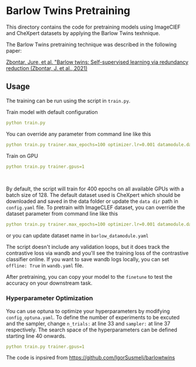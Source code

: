 # Barlow Twins Pretraining

This directory contains the code for pretraining models using ImageClEF
and CheXpert datasets by applying the Barlow Twins texhnique. 

The Barlow Twins pretraining technique was described in the following
paper:

[Zbontar, Jure, et al. "Barlow twins: Self-supervised learning via redundancy reduction (Zbontar, J. et al., 2021)](https://arxiv.org/abs/2103.03230)

## Usage

The training can be run using the script in `train.py`. 

Train model with default configuration
```yaml
python train.py
```

You can override any parameter from command line like this
```yaml
python train.py trainer.max_epochs=100 optimizer.lr=0.001 datamodule.dataset = CheXpert
```

Train on GPU
```yaml
python train.py trainer.gpus=1
```
<br>


By default, the script will train for 400 epochs on all available GPUs with a batch size
of 128. The default dataset used is CheXpert which should be downloaded and saved in the
data folder or update the `data dir` path in `config.yaml` file. To pretrain with ImageCLEF
dataset, you can override the dataset parameter from command line like this
```yaml
python train.py trainer.max_epochs=100 optimizer.lr=0.001 datamodule.dataset = ImageCLEF
```
or you can update dataset name in  `barlow_datamodule.yaml`

The script doesn't include any validation loops, but it does track the
contrastive loss via wandb and you'll see the training loss of the contrastive
classifier online. If you want to save wandb logs locally, you can set `offline: True` in
`wandb.yaml` file.

After pretraining, you can copy your model to the `finetune` to test the accuracy
on your downstream task.

### Hyperparameter Optimization
You can use optuna to optimize your hyperparameters by modifying `config_optuna.yaml`. To define the number of experiments to be excuted and the sampler, change `n_trials:` at line 33 and `sampler:` at line 37 respectively. 
The search space of the hyperparameters can be defined starting line 40 onwards.

```yaml
python train.py trainer.gpus=1
```

The code is inpsired from https://github.com/IgorSusmelj/barlowtwins

